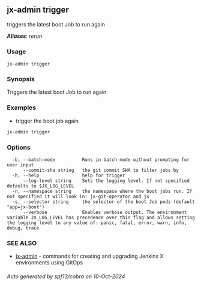 ## jx-admin trigger

triggers the latest boot Job to run again

***Aliases**: rerun*

### Usage

```
jx-admin trigger
```

### Synopsis

Triggers the latest boot Job to run again

### Examples

  * trigger the boot job again
  
  ```bash
  jx-admin trigger
  ```

### Options

```
  -b, --batch-mode          Runs in batch mode without prompting for user input
      --commit-sha string   the git commit SHA to filter jobs by
  -h, --help                help for trigger
      --log-level string    Sets the logging level. If not specified defaults to $JX_LOG_LEVEL
  -n, --namespace string    the namespace where the boot jobs run. If not specified it will look in: jx-git-operator and jx
  -s, --selector string     the selector of the boot Job pods (default "app=jx-boot")
      --verbose             Enables verbose output. The environment variable JX_LOG_LEVEL has precedence over this flag and allows setting the logging level to any value of: panic, fatal, error, warn, info, debug, trace
```

### SEE ALSO

* [jx-admin](jx-admin.md)	 - commands for creating and upgrading Jenkins X environments using GitOps

###### Auto generated by spf13/cobra on 10-Oct-2024
